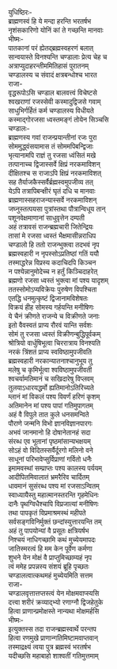 युधिष्ठिरः-  
ब्राह्मणस्वं हि ये मन्दा हरन्ति भरतर्षभ  
नृशंसकारिणो योनिं कां ते गच्छन्ति मानवाः  
भीष्मः-  
पातकानां परं ह्येतद्ब्रह्मस्वहरणं बलात्  
सान्वयास्ते विनश्यन्ति चण्डालाः प्रेत्य चेह च  
अत्राप्युदाहरन्तीममितिहासं पुरातनम्  
चण्डालस्य च संवादं क्षत्रबन्धोश्च भारत  
राजा-   
वृद्धरूपोऽसि चण्डाल बालवत्त्वं विचेष्टसे  
श्वखराणां रजस्सेवी कस्मादुद्विजसे गवाम्  
साधुभिर्गर्हितं कर्म चण्डालस्य विधीयते  
कस्माद्गोरजसा ध्वस्तमङ्गं तोयेन सिञ्चसि  
चण्डालः-  
ब्राह्मणस्य गवां राजन्प्रयान्तीनां रजः पुरा  
सोममुद्ध्वंसयामास तं सोममपिबन्द्विजाः  
भृत्यानामपि राज्ञं तु रजसा ध्वंसितं मखे  
तत्पानाच्च द्विजास्सर्वे क्षिप्रं नरकमाविशन्  
दीक्षितश्च स राजाऽपि क्षिप्रं नरकमाविशत्  
सह तैर्याजकैस्सर्वैर्ब्रह्मस्वमुपजीव्य तत्  
येऽपि तत्रापिबन्क्षीरं घृतं दधि च मानवाः  
ब्राह्मणास्सहराजन्यास्सर्वे नरकमाविशन्  
जघ्नुस्तत्पयसा पुत्रांस्तथा पौत्रान्विधूय तान्  
पशूनवेक्षमाणानां साधुवृत्तेन दम्पती  
अहं तत्रावसं राजन्ब्रह्मचारी जितेन्द्रियः  
तासां मे रजसा ध्वस्तं भैक्षमासीन्नराधिप  
चण्डालो हि ततो राजन्भुक्त्वा तदभवं नृप  
ब्रह्मस्वहारी न नृपस्सोऽप्रतिष्ठां गतिं ययौ  
तस्माद्धरेन्न विप्रस्य कदाचिदपि किञ्चन  
न पश्येन्नानुमोदेच्च न हर्तुं किञ्चिदाहरेत्  
ब्रह्मणो रजसा ध्वस्तं भुक्त्वा मां पश्य यादृशम्  
ततस्सोमोऽप्यविक्रेयः पुरुषेण विपश्चिता  
एतद्धि धनमुत्कृष्टं द्विजानामविशेषतः  
विक्रयं हीह सोमस्य गर्हयन्ति मनीषिणः  
ये चैनं क्रीणते राजन्ये च विक्रीणते जनाः  
इतो वैवस्वतं प्राप्य रौरवं यान्ति सर्वशः  
सोमं तु रजसा ध्वस्तं विक्रीणन्बुद्धिपूर्वकम्  
श्रोत्रियो वार्धुषिभूत्वा चिररात्राय विनश्यति  
नरकं त्रिंशतं प्राप्य स्वविष्ठामुपजीवति  
ब्रह्मस्वहारी नरकान्यातनाश्चानुभूय तु  
मलेषु च कृमिर्भूत्वा श्वविष्ठामुपजीवती  
श्वचर्यामतिमानं च सखिदारेषु विप्लवम्  
तुलयाऽधारयद्धर्मो ह्यतिमानोऽतिरिच्यते  
म्लानं मां विकलं पश्य विवर्णं हरिणं कृशम्  
अतिमानेन मां पश्य पापां गतिमुपागतम्  
अहं वै विपुले तात कुले धनसमन्विते  
पौराणे जन्मनि विभो ज्ञानविज्ञानपारगः  
अभवं जानमानो हि दोषानेतानहं सदा  
संरब्ध एव भूतानां पृष्ठमांसान्यभक्षयम्  
सोऽहं वो विदितस्सर्वैर्दूरगो मलिनो वने  
साधूनां परिभावेप्सुर्विप्राणां गर्वितो धनैः  
इमामवस्थां सम्प्राप्तः पश्य कालस्य पर्ययम्  
आदीपितमिवालातं भ्रमरैरिव चार्दितम्  
धावमानं सुसंरब्ध पश्य मां रजसाऽन्वितम्  
स्वाध्यायैस्तु महात्मानस्तरन्ति गृहमेधिनः  
दानैः पृथग्विधैश्चापि विप्रजात्यां मनीषिणः  
तथा पापकृतं विप्रमाश्रमस्थं महीपते  
सर्वसङ्गविनिर्मुक्तं छन्दांस्युत्तारयन्ति तम्  
अहं तु पापयोन्यां वै प्रसूतः क्षत्रियर्षभ  
निश्चयं नाधिगच्छामि कथं मुच्येयमापदः  
जातिस्मरत्वं हि मम केन पूर्वेण कर्मणा  
शुभने येन मोक्षं वै प्राप्तुमिच्छाम्यहं नृप  
त्वं ममेह प्रपन्नस्य संशयं ब्रूहि पृच्छतः  
चण्डालत्वात्कथमहं मुच्येयमिति सत्तम  
राजा-  
चण्डालवृत्तात्तप्तस्त्वं येन मोक्षमवाप्स्यसि  
दत्त्वा शरीरं क्रव्याद्भ्यो रणाग्नौ द्विजहेतुके  
हित्वा प्राणान्प्रमोक्षस्ते नान्यथा मोक्षमर्हसि  
भीष्मः-  
इत्युक्तस्स तदा राजन्ब्रह्मस्वार्थे परन्तप  
हित्वा रणमुखे प्राणान्गतिमिष्टामवाप्तवान्  
तस्माद्रक्ष्यं त्वया पुत्र ब्रह्मस्वं भरतर्षभ  
यदीच्छसि महाबाहो शाश्वतीं गतिमुत्तमाम्   
